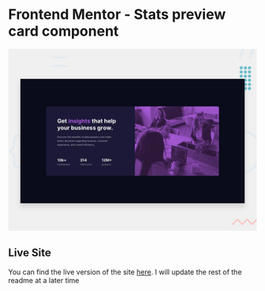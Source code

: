 # Frontend Mentor - Stats preview card component

![Design preview for the Stats preview card component coding challenge](./design/desktop-preview.jpg)

## Live Site

You can find the live version of the site [here](https://lucky-queijadas-ab806c.netlify.app/). I will update the rest of the readme at a later time
